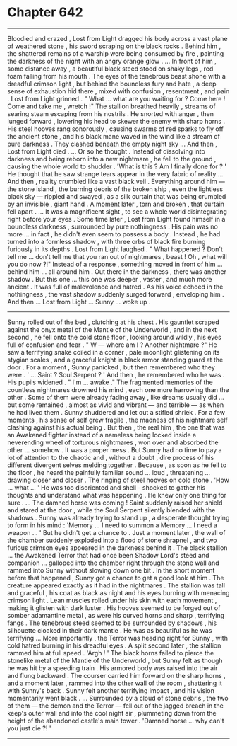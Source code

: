 
# Chapter 642


---

Bloodied and crazed , Lost from Light dragged his body across a vast plane of weathered stone , his sword scraping on the black rocks . Behind him , the shattered remains of a warship were being consumed by fire , painting the darkness of the night with an angry orange glow .
… In front of him , some distance away , a beautiful black steed stood on shaky legs , red foam falling from his mouth . The eyes of the tenebrous beast shone with a dreadful crimson light , but behind the boundless fury and hate , a deep sense of exhaustion hid there , mixed with confusion , resentment , and pain .
Lost from Light grinned .
" What ... what are you waiting for ? Come here ! Come and take me , wretch !"
The stallion breathed heavily , streams of searing steam escaping from his nostrils . He snorted with anger , then lunged forward , lowering his head to skewer the enemy with sharp horns . His steel hooves rang sonorously , causing swarms of red sparks to fly off the ancient stone , and his black mane waved in the wind like a stream of pure darkness .
They clashed beneath the empty night sky …
And then , Lost from Light died .
… Or so he thought .
Instead of dissolving into darkness and being reborn into a new nightmare , he fell to the ground , causing the whole world to shudder .
'What is this ? Am I finally done for ? '
He thought that he saw strange tears appear in the very fabric of reality ...
And then , reality crumbled like a vast black veil . Everything around him — the stone island , the burning debris of the broken ship , even the lightless black sky — rippled and swayed , as a silk curtain that was being crumbled by an invisible , giant hand . A moment later , torn and broken , that curtain fell apart .
… It was a magnificent sight , to see a whole world disintegrating right before your eyes .
Some time later , Lost from Light found himself in a boundless darkness , surrounded by pure nothingness . His pain was no more … in fact , he didn't even seem to possess a body . Instead , he had turned into a formless shadow , with three orbs of black fire burning furiously in its depths .
Lost from Light laughed .
" What happened ? Don't tell me … don't tell me that you ran out of nightmares , beast ! Oh , what will you do now ?!"
Instead of a response , something moved in front of him … behind him … all around him .
Out there in the darkness , there was another shadow . But this one … this one was deeper , vaster , and much more ancient .
It was full of malevolence and hatred .
As his voice echoed in the nothingness , the vast shadow suddenly surged forward , enveloping him .
And then …
Lost from Light … Sunny … woke up .
***
Sunny rolled out of the bed , clutching at his chest . His gauntlet scraped against the onyx metal of the Mantle of the Underworld , and in the next second , he fell onto the cold stone floor , looking around wildly , his eyes full of confusion and fear .
" W — where am I ? Another nightmare ?"
He saw a terrifying snake coiled in a corner , pale moonlight glistening on its stygian scales , and a graceful knight in black armor standing guard at the door . For a moment , Sunny panicked , but then remembered who they were .
' ... Saint ? Soul Serpent ? '
And then , he remembered who he was .
His pupils widened .
" I'm … awake ."
The fragmented memories of the countless nightmares drowned his mind , each one more harrowing than the other . Some of them were already fading away , like dreams usually did … but some remained , almost as vivid and vibrant — and terrible — as when he had lived them .
Sunny shuddered and let out a stifled shriek .
For a few moments , his sense of self grew fragile , the madness of his nightmare self clashing against his actual being . But then , the real him , the one that was an Awakened fighter instead of a nameless being locked inside a neverending wheel of torturous nightmares , won over and absorbed the other … somehow .
It was a proper mess .
But Sunny had no time to pay a lot of attention to the chaotic and , without a doubt , dire process of his different divergent selves melding together .
Because , as soon as he fell to the floor , he heard the painfully familiar sound ... loud , threatening ... drawing closer and closer .
The ringing of steel hooves on cold stone .
'How … what … '
He was too disoriented and shell - shocked to gather his thoughts and understand what was happening .
He knew only one thing for sure .
... The damned horse was coming !
Saint suddenly raised her shield and stared at the door , while the Soul Serpent silently blended with the shadows .
Sunny was already trying to stand up , a desperate thought trying to form in his mind :
'Memory … I need to summon a Memory … I need a weapon … '
But he didn't get a chance to .
Just a moment later , the wall of the chamber suddenly exploded into a flood of stone shrapnel , and two furious crimson eyes appeared in the darkness behind it .
The black stallion … the Awakened Terror that had once been Shadow Lord's steed and companion … galloped into the chamber right through the stone wall and rammed into Sunny without slowing down one bit .
In the short moment before that happened , Sunny got a chance to get a good look at him . The creature appeared exactly as it had in the nightmares .
The stallion was tall and graceful , his coat as black as night and his eyes burning with menacing crimson light . Lean muscles rolled under his skin with each movement , making it glisten with dark luster . His hooves seemed to be forged out of somber adamantine metal , as were his curved horns and sharp , terrifying fangs .
The tenebrous steed seemed to be surrounded by shadows , his silhouette cloaked in their dark mantle . He was as beautiful as he was terrifying …
More importantly , the Terror was heading right for Sunny , with cold hatred burning in his dreadful eyes .
A split second later , the stallion rammed him at full speed .
'Argh ! '
The black horns failed to pierce the stonelike metal of the Mantle of the Underworld , but Sunny felt as though he was hit by a speeding train . His armored body was raised into the air and flung backward .
The courser carried him forward on the sharp horns , and a moment later , rammed into the other wall of the room , shattering it with Sunny's back .
Sunny felt another terrifying impact , and his vision momentarily went black .
… Surrounded by a cloud of stone debris , the two of them — the demon and the Terror — fell out of the jagged breach in the keep's outer wall and into the cool night air , plummeting down from the height of the abandoned castle's main tower .
'Damned horse ... why can't you just die ?! '

---

